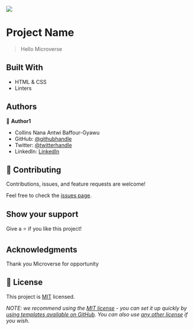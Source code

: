 ![](https://img.shields.io/badge/Microverse-blueviolet)

# Project Name

>   Hello Microverse


## Built With

- HTML & CSS
- Linters


## Authors


👤 **Author1**
- Collins Nana Antwi Baffour-Gyawu
- GitHub: [@githubhandle](https://github.com/maccony202)
- Twitter: [@twitterhandle](https://twitter.com/Januaryhappine2)
- LinkedIn: [LinkedIn](https://linkedin.com/in/nana-antwi-collins-21b423244?)



## 🤝 Contributing

Contributions, issues, and feature requests are welcome!

Feel free to check the [issues page](../../issues/).

## Show your support

Give a ⭐️ if you like this project!

## Acknowledgments

Thank you Microverse for opportunity

## 📝 License

This project is [MIT](./LICENSE) licensed.

_NOTE: we recommend using the [MIT license](https://choosealicense.com/licenses/mit/) - you can set it up quickly by [using templates available on GitHub](https://docs.github.com/en/communities/setting-up-your-project-for-healthy-contributions/adding-a-license-to-a-repository). You can also use [any other license](https://choosealicense.com/licenses/) if you wish._


